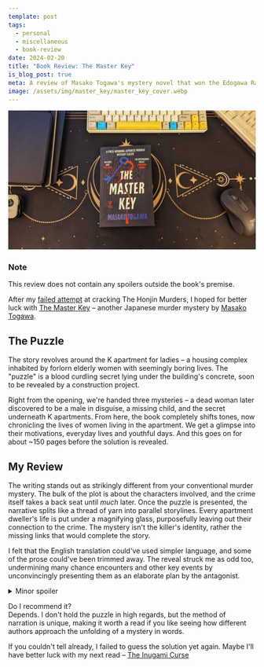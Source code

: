 ```yaml
---
template: post
tags:
  - personal
  - miscellaneous
  - book-review
date: 2024-02-20
title: "Book Review: The Master Key"
is_blog_post: true
meta: A review of Masako Togawa's mystery novel that won the Edogawa Rampo Prize.
image: /assets/img/master_key/master_key_cover.webp
---
```

![The master key cover](/assets/img/master_key/master_key_cover.webp)

<div class="note">
<h3> Note </h3>
This review does not contain any spoilers outside the book's premise.
</div>

After my [failed attempt](https://en.wikipedia.org/wiki/Masako_Togawa) at cracking The Honjin Murders,
I hoped for better luck with [The Master Key](https://en.wikipedia.org/wiki/The_Master_Key_(Togawa_novel)) – another Japanese murder mystery by [Masako Togawa](https://en.wikipedia.org/wiki/Masako_Togawa).

## The Puzzle

The story revolves around the K apartment for ladies – 
a housing complex inhabited by forlorn elderly women with seemingly boring lives.
The "puzzle" is a blood curdling secret lying under the building's concrete, soon to be revealed by a construction project.

Right from the opening, we're handed three mysteries – 
a dead woman later discovered to be a male in disguise, 
a missing child, and the secret underneath K apartments.
From here, the book completely shifts tones,
now chronicling the lives of women living in the apartment. 
We get a glimpse into their motivations, everyday lives and youthful days.
And this goes on for about ~150 pages before the solution is revealed.

## My Review

The writing stands out as strikingly different from your conventional murder mystery.
The bulk of the plot is about the characters involved, and the crime itself takes a back seat until *much* later.
Once the puzzle is presented, the narrative splits like a thread of yarn into parallel storylines.
Every apartment dweller's life is put under a magnifying glass,
purposefully leaving out their connection to the crime.
The mystery isn't the killer's identity, rather the missing links that would complete the story.

I felt that the English translation could've used simpler language,
and some of the prose could've been trimmed away.
The reveal struck me as odd too,
undermining many chance encounters and other key events by
unconvincingly presenting them as an elaborate plan by the antagonist.

<details>
<summary>Minor spoiler</summary>
Towards the end, we learn that two distinct tenants were <em>the same person</em>.
And the reader is to believe that nobody suspected this for years.
</details>

Do I recommend it? <br>
Depends. 
I don't hold the puzzle in high regards, but the method of narration is unique,
making it worth a read if you like seeing how different authors approach the unfolding of a mystery in words.

If you couldn't tell already, I failed to guess the solution yet again.
Maybe I'll have better luck with my next read – [The Inugami Curse](https://en.wikipedia.org/wiki/The_Inugami_Curse)